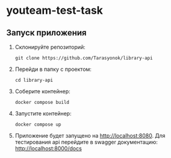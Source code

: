 # youteam-test-task


<h2 id="run">Запуск приложения</h2>

1. Склонируйте репозиторий:

    ```
    git clone https://github.com/Tarasyonok/library-api
    ```

2. Перейди в папку с проектом:

    ```
    cd library-api
    ```

3. Соберите контейнер:

    ```
    docker compose build
    ```

4. Запустите контейнер:

    ```
    docker compose up
    ```

5. Приложение будет запущено на [http://localhost:8080](http://localhost:8080). Для тестирования api перейдите в swagger документацию: [http://localhost:8000/docs](http://localhost:8080)